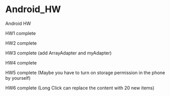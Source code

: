 # Android_HW
Android HW

HW1 complete

HW2 complete

HW3 complete (add ArrayAdapter and myAdapter)

HW4 complete

HW5 complete (Maybe you have to turn on storage permission in the phone by yourself)

HW6 complete (Long Click can replace the content with 20 new items)